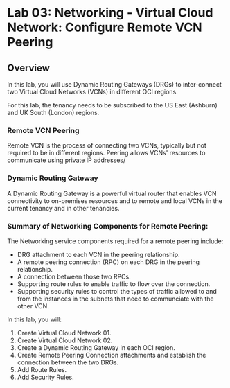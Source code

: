 # Lab 03: Networking - Virtual Cloud Network: Configure Remote VCN Peering

## Overview

In this lab, you will use Dynamic Routing Gateways (DRGs) to inter-connect two Virtual Cloud Networks (VCNs) in different OCI regions.

For this lab, the tenancy needs to be subscribed to the US East (Ashburn) and UK South (London) regions.

### Remote VCN Peering

Remote VCN is the process of connecting two VCNs, typically but not required to be in different regions. Peering allows VCNs' resources to communicate using private IP addresses/

### Dynamic Routing Gateway

A Dynamic Routing Gateway is a powerful virtual router that enables VCN connectivity to on-premises resources and to remote and local VCNs in the current tenancy and in other tenancies.

### Summary of Networking Components for Remote Peering:

The Networking service components required for a remote peering include:

- DRG attachment to each VCN in the peering relationship.
- A remote peering connection (RPC) on each DRG in the peering relationship.
- A connection between those two RPCs.
- Supporting route rules to enable traffic to flow over the connection.
- Supporting security rules to control the types of traffic allowed to and from the instances in the subnets that need to communciate with the other VCN.

In this lab, you will:

1. Create Virtual Cloud Network 01.
1. Create Virtual Cloud Network 02.
1. Create a Dynamic Routing Gateway in each OCI region.
1. Create Remote Peering Connection attachments and establish the connection between the two DRGs.
1. Add Route Rules.
1. Add Security Rules.

